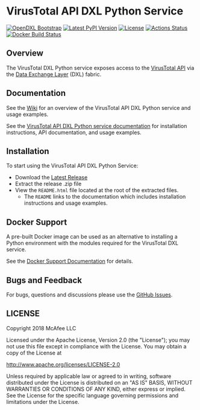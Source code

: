 # VirusTotal API DXL Python Service
[![OpenDXL Bootstrap](https://img.shields.io/badge/Built%20With-OpenDXL%20Bootstrap-blue.svg)](https://github.com/opendxl/opendxl-bootstrap-python)
[![Latest PyPI Version](https://img.shields.io/pypi/v/dxlvtapiservice.svg)](https://pypi.python.org/pypi/dxlvtapiservice)
[![License](https://img.shields.io/badge/License-Apache%202.0-blue.svg)](https://opensource.org/licenses/Apache-2.0)
[![Actions Status](https://github.com/opendxl/opendxl-virustotal-service-python/workflows/Build/badge.svg)](https://github.com/opendxl/opendxl-virustotal-service-python/actions)
[![Docker Build Status](https://img.shields.io/docker/cloud/build/opendxl/opendxl-virustotal-service-python.svg)](https://hub.docker.com/r/opendxl/opendxl-virustotal-service-python/)

## Overview

The VirusTotal DXL Python service exposes access to the [VirusTotal API](https://www.virustotal.com/en/documentation/public-api/)
via the [Data Exchange Layer](http://www.mcafee.com/us/solutions/data-exchange-layer.aspx) (DXL) fabric.

## Documentation

See the [Wiki](https://github.com/opendxl/opendxl-virustotal-service-python/wiki) for an overview of the
VirusTotal API DXL Python service and usage examples.

See the [VirusTotal API DXL Python service documentation](https://opendxl.github.io/opendxl-virustotal-service-python/pydoc) for
installation instructions, API documentation, and usage examples.

## Installation

To start using the VirusTotal API DXL Python Service:

* Download the [Latest Release](https://github.com/opendxl/opendxl-virustotal-service-python/releases/latest)
* Extract the release .zip file
* View the `README.html` file located at the root of the extracted files.
  * The `README` links to the documentation which includes installation instructions and usage examples.

## Docker Support

A pre-built Docker image can be used as an alternative to installing a Python environment with the
modules required for the VirusTotal DXL service.

See the [Docker Support Documentation](https://opendxl.github.io/opendxl-virustotal-service-python/pydoc/docker.html) for details.

## Bugs and Feedback

For bugs, questions and discussions please use the [GitHub Issues](https://github.com/opendxl/opendxl-virustotal-service-python/issues).

## LICENSE

Copyright 2018 McAfee LLC

Licensed under the Apache License, Version 2.0 (the "License"); you may not use this file except in compliance with the License. You may obtain a copy of the License at

http://www.apache.org/licenses/LICENSE-2.0

Unless required by applicable law or agreed to in writing, software distributed under the License is distributed on an "AS IS" BASIS, WITHOUT WARRANTIES OR CONDITIONS OF ANY KIND, either express or implied. See the License for the specific language governing permissions and limitations under the License.
